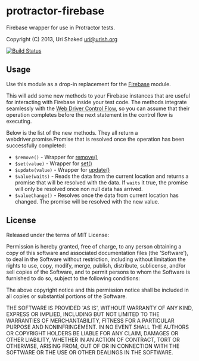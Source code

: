 protractor-firebase
===================

Firebase wrapper for use in Protractor tests.

Copyright (C) 2013, Uri Shaked <uri@urish.org>

[![Build Status](https://travis-ci.org/urish/protractor-firebase.png?branch=master)](https://travis-ci.org/urish/protractor-firebase)

Usage
-----
Use this module as a drop-in replacement for the [Firebase](https://npmjs.org/package/firebase) module.

This will add some new methods to your Firebase instances that are useful for interacting with Firebase inside your test code.
The methods integrate seamlessly with the [Web Driver Control Flow](https://github.com/angular/protractor/blob/master/docs/control-flow.md),
so you can assume that their operation completes before the next statement in the control flow is executing.

Below is the list of the new methods. They all return a webdriver.promise.Promise that is resolved
once the operation has been successfully completed:

* `$remove()` - Wrapper for [remove()](https://www.firebase.com/docs/javascript/firebase/remove.html)
* `$set(value)` - Wrapper for [set()](https://www.firebase.com/docs/javascript/firebase/set.html)
* `$update(value)` - Wrapper for [update()](https://www.firebase.com/docs/javascript/firebase/update.html)
* `$value(waits)` - Reads the data from the current location and returns a promise that will be resolved with the data. If `waits` it true, the promise will only be resolved once non null data has arrived.
* `$valueChange()` - Resolves once the data from current location has changed. The promise will be resolved with the new value.

License
----

Released under the terms of MIT License:

Permission is hereby granted, free of charge, to any person obtaining
a copy of this software and associated documentation files (the
'Software'), to deal in the Software without restriction, including
without limitation the rights to use, copy, modify, merge, publish,
distribute, sublicense, and/or sell copies of the Software, and to
permit persons to whom the Software is furnished to do so, subject to
the following conditions:

The above copyright notice and this permission notice shall be
included in all copies or substantial portions of the Software.

THE SOFTWARE IS PROVIDED 'AS IS', WITHOUT WARRANTY OF ANY KIND,
EXPRESS OR IMPLIED, INCLUDING BUT NOT LIMITED TO THE WARRANTIES OF
MERCHANTABILITY, FITNESS FOR A PARTICULAR PURPOSE AND NONINFRINGEMENT.
IN NO EVENT SHALL THE AUTHORS OR COPYRIGHT HOLDERS BE LIABLE FOR ANY
CLAIM, DAMAGES OR OTHER LIABILITY, WHETHER IN AN ACTION OF CONTRACT,
TORT OR OTHERWISE, ARISING FROM, OUT OF OR IN CONNECTION WITH THE
SOFTWARE OR THE USE OR OTHER DEALINGS IN THE SOFTWARE.
